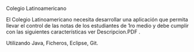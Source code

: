 Colegio Latinoamericano

El Colegio Latinoamericano necesita desarrollar una aplicación que permita llevar el control de
las notas de los estudiantes de 1ro medio y debe cumplir con las siguientes características ver Descripcion.PDF .

Utilizando Java, Ficheros, Eclipse, Git.


